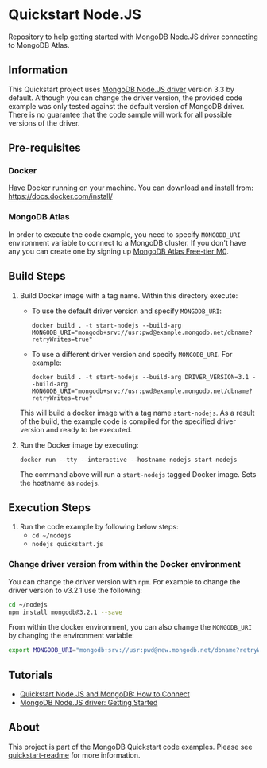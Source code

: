 # Quickstart Node.JS

Repository to help getting started with MongoDB Node.JS driver connecting to MongoDB Atlas.

## Information

This Quickstart project uses [MongoDB Node.JS driver](https://mongodb.github.io/node-mongodb-native/) version 3.3 by default. Although you can change the driver version, the provided code example was only tested against the default version of MongoDB driver. There is no guarantee that the code sample will work for all possible versions of the driver.

## Pre-requisites 

### Docker 

Have Docker running on your machine. You can download and install from: https://docs.docker.com/install/

### MongoDB Atlas

In order to execute the code example, you need to specify `MONGODB_URI` environment variable to connect to a MongoDB cluster. If you don't have any you can create one by signing up [MongoDB Atlas Free-tier M0](https://docs.atlas.mongodb.com/getting-started/). 

## Build Steps 

1. Build Docker image with a tag name. Within this directory execute: 
   * To use the default driver version and specify `MONGODB_URI`:
      ```
      docker build . -t start-nodejs --build-arg MONGODB_URI="mongodb+srv://usr:pwd@example.mongodb.net/dbname?retryWrites=true"
      ```
   * To use a different driver version and specify `MONGODB_URI`. For example:
      ```
      docker build . -t start-nodejs --build-arg DRIVER_VERSION=3.1 --build-arg MONGODB_URI="mongodb+srv://usr:pwd@example.mongodb.net/dbname?retryWrites=true"
      ```
   This will build a docker image with a tag name `start-nodejs`. 
   As a result of the build, the example code is compiled for the specified driver version and ready to be executed.

2. Run the Docker image by executing:
   ```
   docker run --tty --interactive --hostname nodejs start-nodejs
   ```

   The command above will run a `start-nodejs` tagged Docker image. Sets the hostname as `nodejs`. 

## Execution Steps

1. Run the code example by following below steps:
   * `cd ~/nodejs`
   * `nodejs quickstart.js`

### Change driver version from within the Docker environment

You can change the driver version with `npm`. For example to change the driver version to v3.2.1 use the following: 

```sh 
cd ~/nodejs
npm install mongodb@3.2.1 --save
```

From within the docker environment, you can also change the `MONGODB_URI` by changing the environment variable: 

```sh
export MONGODB_URI="mongodb+srv://usr:pwd@new.mongodb.net/dbname?retryWrites=true"
```

## Tutorials

* [Quickstart Node.JS and MongoDB: How to Connect](https://www.mongodb.com/blog/post/quick-start-nodejs-mongodb--how-to-get-connected-to-your-database)
* [MongoDB Node.JS driver: Getting Started](https://mongodb.github.io/node-mongodb-native/3.3/)


## About 

This project is part of the MongoDB Quickstart code examples. Please see [quickstart-readme](https://github.com/mongodb-developer/quickstart-readme) for more information. 


